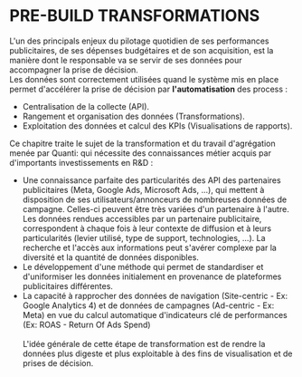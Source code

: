 # PRE-BUILD TRANSFORMATIONS

L'un des principals enjeux du pilotage quotidien de ses performances publicitaires, de ses dépenses budgétaires et de son acquisition, est la manière dont le responsable va se servir de ses données pour accompagner la prise de décision.\
Les données sont correctement utilisées quand le système mis en place permet d'accélérer la prise de décision par **l'automatisation** des process :&#x20;

* Centralisation de la collecte (API).
* Rangement et organisation des données (Transformations).
* Exploitation des données et calcul des KPIs (Visualisations de rapports).

Ce chapitre traite le sujet de la transformation et du travail d'agrégation menée par Quanti: qui nécessite des connaissances métier acquis par d'importants investissements en R\&D :&#x20;

* Une connaissance parfaite des particularités des API des partenaires publicitaires (Meta, Google  Ads, Microsoft Ads, ...), qui mettent à disposition de ses utilisateurs/annonceurs de nombreuses données de campagne. Celles-ci peuvent être très variées d'un partenaire à l'autre. Les données rendues accessibles par un partenaire publicitaire, correspondent à chaque fois à leur contexte de diffusion et à leurs particularités (levier utilisé, type de support, technologies, ...). La recherche et l'accès aux informations peut s'avérer complexe par la diversité et la quantité de données disponibles.&#x20;
* Le développement d'une méthode qui permet de standardiser et d'uniformiser les données initialement en provenance de plateformes publicitaires différentes.
* La capacité à rapprocher des données de navigation (Site-centric - Ex: Google Analytics 4) et de données de campagnes (Ad-centric - Ex: Meta) en vue du calcul automatique d'indicateurs clé de performances (Ex: ROAS - Return Of Ads Spend)\
  &#x20;\
  L'idée générale de cette étape de transformation est de rendre la données plus digeste et plus exploitable à des fins de visualisation et de prises de décision.
